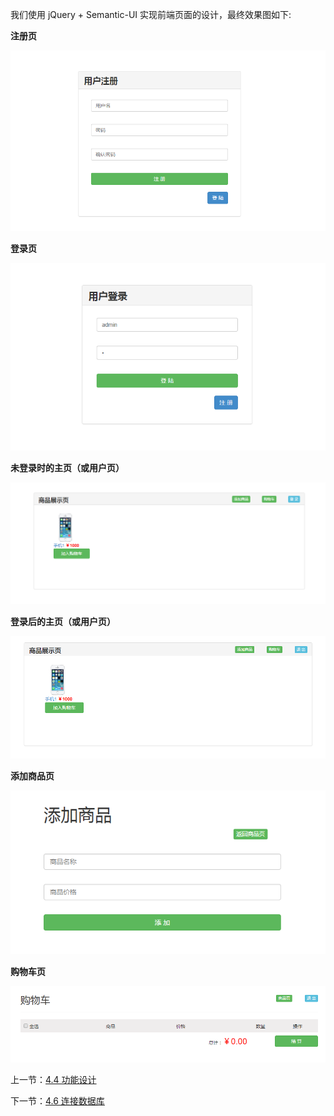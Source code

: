 我们使用 jQuery + Semantic-UI 实现前端页面的设计，最终效果图如下:

**注册页**

![](./img/4.5.1.png)

**登录页**

![](./img/4.5.2.png)

**未登录时的主页（或用户页）**

![](./img/4.5.3.png)

**登录后的主页（或用户页）**

![](./img/4.5.4.png)

**添加商品页**

![](./img/4.5.5.png)

**购物车页**

![](./img/4.5.6.png)




上一节：[4.4 功能设计](https://github.com/nswbmw/N-blog/blob/master/book/4.4%20%E5%8A%9F%E8%83%BD%E8%AE%BE%E8%AE%A1.md)

下一节：[4.6 连接数据库](https://github.com/nswbmw/N-blog/blob/master/book/4.6%20%E8%BF%9E%E6%8E%A5%E6%95%B0%E6%8D%AE%E5%BA%93.md)
